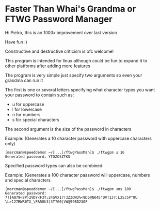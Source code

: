 # Faster Than Whai's Grandma or FTWG Password Manager
Hi Pietro, this is an 1000x improvement over last version

Have fun :)

Constructive and destructive criticism is ofc welcome!

This program is intended for linux although could be fun to expand it to other platforms after adding more features

The program is very simple just specify two arguments so even your grandma can run it

The first is one or several letters specifying what character types you want your password to contain
such as:

- u for uppercase 
- l for lowercase
- n for numbers
- s for special characters 

The second argument is the size of the password in characters

Example: (Generates a 10 character password with uppercase characters only)
```console
[marcman@speeddemon ~/[...]/ftwgPassMan]$ ./ftwgpm u 10
Generated password: YTDZOSZTKS
```
Specified password types can also be combined

Example: (Generates a 100 character password will uppercase, numbers and special characters
```console
[marcman@speeddemon ~/[...]/ftwgPassMan]$ ./ftwgpm uns 100
Generated password:
7![A079<8P}2VDY<F3T;24GVX17!3ZZOW3%<9D5@N045'DV!1J7:L2SJ5P"0U \L>127RWR0TX_\P&58U3]3T?G0|VW@99BD23GF
```
